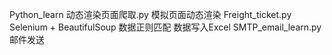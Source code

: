 Python_learn
  动态渲染页面爬取.py
    模拟页面动态渲染
  Freight_ticket.py
    Selenium + BeautifulSoup
    数据正则匹配
    数据写入Excel
  SMTP_email_learn.py
    邮件发送
  
  
